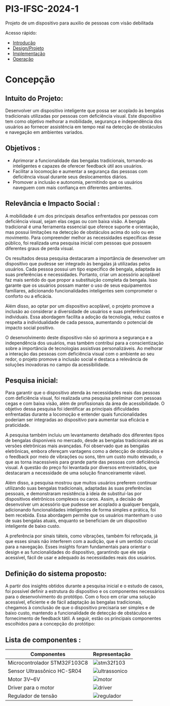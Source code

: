 # PI3-IFSC-2024-1

Projeto de um dispositivo para auxilio de pessoas com visão debilitada

Acesso rápido:

  - [Introdução](./README.md)
  - [Design/Projeto](./design.md)
  - [Implementação](./implementação.md)
  - [Operação](./operação.md)

# Concepção

## Intuito do Projeto:

Desenvolver um dispositivo inteligente que possa ser acoplado às bengalas tradicionais utilizadas por pessoas com deficiência visual. Este dispositivo tem como objetivo melhorar a mobilidade, segurança e independência dos usuários ao fornecer assistência em tempo real na detecção de obstáculos e navegação em ambientes variados.

## Objetivos :

 -   Aprimorar a funcionalidade das bengalas tradicionais, tornando-as inteligentes e capazes de oferecer feedback útil aos usuários.
 -   Facilitar a locomoção e aumentar a segurança das pessoas com deficiência visual durante seus deslocamentos diários.
 -   Promover a inclusão e autonomia, permitindo que os usuários naveguem com mais confiança em diferentes ambientes.

## Relevância e Impacto Social :

A mobilidade é um dos principais desafios enfrentados por pessoas com deficiência visual, sejam elas cegas ou com baixa visão. A bengala tradicional é uma ferramenta essencial que oferece suporte e orientação, mas possui limitações na detecção de obstáculos acima do solo ou em movimento. Para compreender melhor as necessidades específicas desse público, foi realizada uma pesquisa inicial com pessoas que possuem diferentes graus de perda visual.

Os resultados dessa pesquisa destacaram a importância de desenvolver um dispositivo que pudesse ser integrado às bengalas já utilizadas pelos usuários. Cada pessoa possui um tipo específico de bengala, adaptada às suas preferências e necessidades. Portanto, criar um acessório acoplável faz mais sentido do que propor a substituição completa da bengala. Isso garante que os usuários possam manter o uso de seus equipamentos familiares, adicionando funcionalidades inteligentes sem comprometer o conforto ou a eficácia.

Além disso, ao optar por um dispositivo acoplável, o projeto promove a inclusão ao considerar a diversidade de usuários e suas preferências individuais. Essa abordagem facilita a adoção da tecnologia, reduz custos e respeita a individualidade de cada pessoa, aumentando o potencial de impacto social positivo.

O desenvolvimento deste dispositivo não só aprimora a segurança e a independência dos usuários, mas também contribui para a conscientização sobre a importância de tecnologias assistivas personalizáveis. Ao melhorar a interação das pessoas com deficiência visual com o ambiente ao seu redor, o projeto promove a inclusão social e destaca a relevância de soluções inovadoras no campo da acessibilidade.

## Pesquisa inicial:

Para garantir que o dispositivo atenda às necessidades reais das pessoas com deficiência visual, foi realizada uma pesquisa preliminar com pessoas cegas e com baixa visão, além de profissionais da área de acessibilidade. O objetivo dessa pesquisa foi identificar as principais dificuldades enfrentadas durante a locomoção e entender quais funcionalidades poderiam ser integradas ao dispositivo para aumentar sua eficácia e praticidade.

A pesquisa também incluiu um levantamento detalhado dos diferentes tipos de bengalas disponíveis no mercado, desde as bengalas tradicionais até as versões eletrônicas mais avançadas. Foi observado que as bengalas eletrônicas, embora ofereçam vantagens como a detecção de obstáculos e o feedback por meio de vibrações ou sons, têm um custo muito elevado, o que as torna inacessíveis para grande parte das pessoas com deficiência visual. A questão do preço foi levantada por diversos entrevistados, que destacaram a necessidade de uma solução financeiramente viável.

Além disso, a pesquisa mostrou que muitos usuários preferem continuar utilizando suas bengalas tradicionais, adaptadas às suas preferências pessoais, e demonstraram resistência à ideia de substituí-las por dispositivos eletrônicos complexos ou caros. Assim, a decisão de desenvolver um acessório que pudesse ser acoplado a qualquer bengala, adicionando funcionalidades inteligentes de forma simples e prática, foi bem recebida. Essa abordagem permite que os usuários mantenham o uso de suas bengalas atuais, enquanto se beneficiam de um dispositivo inteligente de baixo custo.

A preferência por sinais táteis, como vibrações, também foi reforçada, já que esses sinais não interferem com a audição, que é um sentido crucial para a navegação. Esses insights foram fundamentais para orientar o design e as funcionalidades do dispositivo, garantindo que ele seja acessível, fácil de usar e adequado às necessidades reais dos usuários.

## Definição do sistema proposto:

A partir dos insights obtidos durante a pesquisa inicial e o estudo de casos, foi possível definir a estrutura do dispositivo e os componentes necessários para o desenvolvimento do protótipo. Com o foco em criar uma solução acessível, eficiente e de fácil adaptação às bengalas tradicionais, chegamos à conclusão de que o dispositivo precisaria ser simples e de baixo custo, mantendo a funcionalidade de detecção de obstáculos e fornecimento de feedback tátil. A seguir, estão os principais componentes escolhidos para a concepção do protótipo:

## Lista de componentes :

| Componentes                          |Representação       |
| -------------------------------------|------------------- |
| Microcontrolador STM32F103C8         | ![stm32f103](https://ae01.alicdn.com/kf/Sd6e543a09d0648a8912329bc7725d665w.jpg_640x640Q90.jpg_.webp) |
| Sensor Ultrassônico HC-SR04          | ![ultrassonico](https://cdn.awsli.com.br/600x700/78/78150/produto/2888532/62bc744cec.jpg) |
| Motor 3V~6V                          | ![motor](https://cdn.awsli.com.br/380x380/468/468162/produto/1941431669db977161.jpg)      |        
| Driver para o motor                  | ![driver](https://rukminim2.flixcart.com/image/416/416/k44hksw0/transistor/p/r/n/20-pics-2n2222-npn-transistor-sme-original-imafn327jjweqgzf.jpeg?q=70&crop=false)|
| Regulador de tensão                  | ![regulador](https://www.ryndackcomponentes.com.br/media/catalog/product/cache/1/image/9df78eab33525d08d6e5fb8d27136e95/i/m/image_5423.jpg)| 


